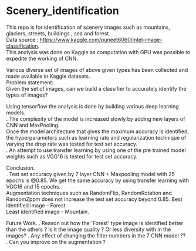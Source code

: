 # Scenery_identification
This repo is for identification of scenery images such as mountains, glaciers, streets, buildings , sea and forest.   
Data source : https://www.kaggle.com/puneet6060/intel-image-classification.  
This analysis was done on Kaggle as computation with GPU was possible to expedite the working of CNN.  
  
Various diverse set of images of above given types has  been collected and made available in Kaggle datasets.   
Problem statement:  
Given the set of images, can we build a classifier to accurately identify the types of images?  
  
Using tensorflow the analysis is done by building various deep learning models.  
. The complexity of the model is increased slowly by adding new layers of CNN and MaxPooling.  
Once the model architecture that gives the maximum accuracy is identified, the hyperparameters such as learning rate and regularization technique of varying the drop rate was tested for test set accuracy.  
. An attempt to use transfer learning by using one of the pre trained model weights such as VGG16 is tested for test set accuracy.    

Conclusion.  
. Test set accuracy given by 7 layer CNN + Maxpooling model with 25 epochs is @0.85. We get the same accuracy by using transfer learning with VGG16 and 15 epochs.  
Augmentation techniques such as RandomFlip, RandomRotation and RandomZppm does not increase the test set accuracy beyond 0.85.
Best identified image - Forest.  
Least identified image - Mountain.  
  
Future Work. 
. Reason out how the 'Forest' type image is identified better than the others ? Is it the image quality ? Or less diversity with in the images? 
. Any effect of changing the filter numbers in the 7 CNN model ??    
. Can you improve on the augmentation ?  


